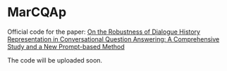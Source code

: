 # MarCQAp
Official code for the paper: [On the Robustness of Dialogue History Representation in Conversational Question Answering: A Comprehensive Study and a New Prompt-based Method](https://arxiv.org/abs/2206.14796#)

The code will be uploaded soon.
